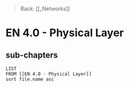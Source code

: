 >Back: [[_Networks]]

# EN 4.0 - Physical Layer

## sub-chapters
```dataview
LIST
FROM [[EN 4.0 - Physical Layer]]
sort file.name asc
```
